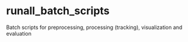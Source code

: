 # runall_batch_scripts
Batch scripts for preprocessing, processing (tracking), visualization and evaluation
